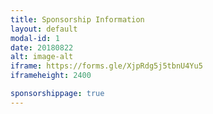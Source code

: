 ```yaml
---
title: Sponsorship Information
layout: default
modal-id: 1
date: 20180822
alt: image-alt
iframe: https://forms.gle/XjpRdg5j5tbnU4Yu5
iframeheight: 2400

sponsorshippage: true
---
```

